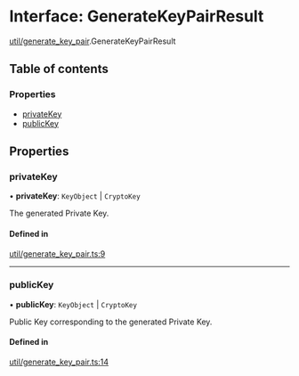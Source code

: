 # Interface: GenerateKeyPairResult

[util/generate_key_pair](../modules/util_generate_key_pair.md).GenerateKeyPairResult

## Table of contents

### Properties

- [privateKey](util_generate_key_pair.GenerateKeyPairResult.md#privatekey)
- [publicKey](util_generate_key_pair.GenerateKeyPairResult.md#publickey)

## Properties

### privateKey

• **privateKey**: `KeyObject` \| `CryptoKey`

The generated Private Key.

#### Defined in

[util/generate_key_pair.ts:9](https://github.com/panva/jose/blob/v3.18.0/src/util/generate_key_pair.ts#L9)

___

### publicKey

• **publicKey**: `KeyObject` \| `CryptoKey`

Public Key corresponding to the generated Private Key.

#### Defined in

[util/generate_key_pair.ts:14](https://github.com/panva/jose/blob/v3.18.0/src/util/generate_key_pair.ts#L14)
